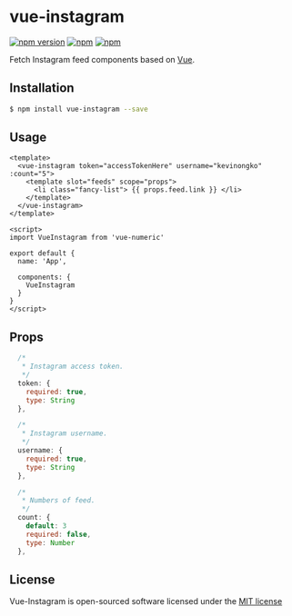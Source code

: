 # vue-instagram

[![npm version](https://badge.fury.io/js/vue-instagram.svg)](https://badge.fury.io/js/vue-instagram)
[![npm](https://img.shields.io/npm/dt/vue-instagram.svg)](https://www.npmjs.com/package/vue-instagram)
[![npm](https://img.shields.io/npm/l/vue-instagram.svg)](http://opensource.org/licenses/MIT)

Fetch Instagram feed components based on [Vue](https://vuejs.org/).

## Installation

```sh
$ npm install vue-instagram --save
```


## Usage

```vue
<template>
  <vue-instagram token="accessTokenHere" username="kevinongko" :count="5">
    <template slot="feeds" scope="props">
      <li class="fancy-list"> {{ props.feed.link }} </li>
    </template>
  </vue-instagram>
</template>

<script>
import VueInstagram from 'vue-numeric'

export default {
  name: 'App',

  components: {
    VueInstagram
  }
}
</script>

```

## Props
```js
  /*
   * Instagram access token.
   */
  token: {
    required: true,
    type: String
  },

  /*
   * Instagram username.
   */
  username: {
    required: true,
    type: String
  },

  /*
   * Numbers of feed.
   */
  count: {
    default: 3
    required: false,
    type: Number
  },
```

## License

Vue-Instagram is open-sourced software licensed under the [MIT license](http://opensource.org/licenses/MIT)
